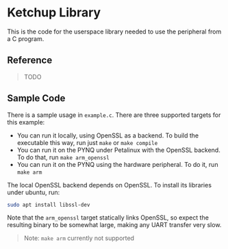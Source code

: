# Ketchup Library

This is the code for the userspace library needed to use the peripheral from a C program.

## Reference

> TODO

## Sample Code

There is a sample usage in `example.c`. There are three supported targets for this example:
- You can run it locally, using OpenSSL as a backend. To build the executable this way, run just `make` or `make compile`
- You can run it on the PYNQ under Petalinux with the OpenSSL backend. To do that, run `make arm_openssl`
- You can run it on the PYNQ using the hardware peripheral. To do it, run `make arm`

The local OpenSSL backend depends on OpenSSL. To install its libraries under ubuntu, run:
```sh
sudo apt install libssl-dev
```

Note that the `arm_openssl` target statically links OpenSSL, so expect the resulting binary to be somewhat large, making any UART transfer very slow.

> Note: `make arm` currently not supported
